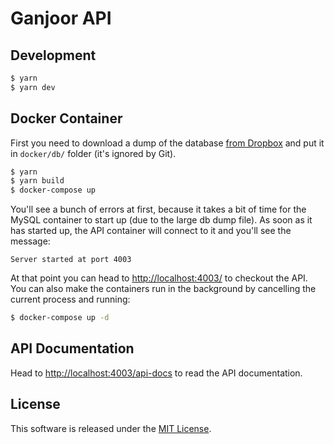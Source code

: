 # Ganjoor API

## Development

``` bash
$ yarn
$ yarn dev
```

## Docker Container

First you need to download a dump of the database [from Dropbox](https://www.dropbox.com/s/13s6y0knwaaomjc/dump.sql?dl=0) and put it in `docker/db/` folder (it's ignored by Git).

``` bash
$ yarn
$ yarn build
$ docker-compose up
```

You'll see a bunch of errors at first, because it takes a bit of time for the MySQL container to start up (due to the large db dump file). As soon as it has started up, the API container will connect to it and you'll see the message:

    Server started at port 4003

At that point you can head to [http://localhost:4003/](http://localhost:4003/) to checkout the API. You can also make the containers run in the background by cancelling the current process and running:

``` bash
$ docker-compose up -d
```

## API Documentation

Head to [http://localhost:4003/api-docs](http://localhost:4003/api-docs) to read the API documentation.

## License

This software is released under the [MIT License](LICENSE).
